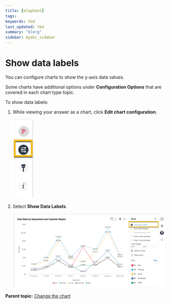 ```yaml
---
title: [elephant]
tags: 
keywords: tbd
last_updated: tbd
summary: "blerg"
sidebar: mydoc_sidebar
---
```

# Show data labels

You can configure charts to show the y-axis data values.

Some charts have additional options under **Configuration Options** that are covered in each chart type topic.

To show data labels:

1.   While viewing your answer as a chart, click **Edit chart configuration**. 

     ![](../../../images/edit_chart_configuration_bar.png "Edit chart configuration icon") 

2.   Select **Show Data Labels**. 

     ![](../../../images/show_data_labels.png "Toggle on Show Data Labels") 


**Parent topic:** [Change the chart](../../../pages/end_user_guide/end_user_search/change_the_chart.html)


